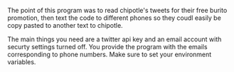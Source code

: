 The point of this program was to read chipotle's tweets for their free burito promotion, then text the code to different phones so they coudl easily be copy pasted to another text to chipotle.

The main things you need are a twitter api key and an email account with securty settings turned off. You provide the program with the emails corresponding to phone numbers. Make sure to set your environment variables.
